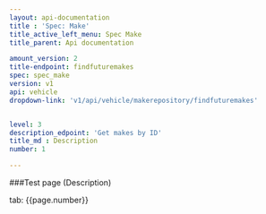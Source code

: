 ```yaml
---
layout: api-documentation
title : 'Spec: Make'
title_active_left_menu: Spec Make
title_parent: Api documentation

amount_version: 2
title-endpoint: findfuturemakes
spec: spec_make
version: v1
api: vehicle
dropdown-link: 'v1/api/vehicle/makerepository/findfuturemakes'


level: 3
description_edpoint: 'Get makes by ID'
title_md : Description
number: 1

---
```



###Test page (Description)

tab: {{page.number}}

